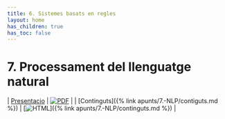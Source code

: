 ```yaml
---
title: 6. Sistemes basats en regles
layout: home
has_children: true
has_toc: false
---
```


# 7. Processament del llenguatge natural

| [Presentacio](7.-nlp.pdf) | [![PDF](https://img.shields.io/badge/PDF-7.--nlp.pdf-blue?logo=adobe-acrobat-reader&logoColor=white)](7.-nlp.pdf) |
| [Continguts]({% link apunts/7.-NLP/contiguts.md %}) | [![HTML](https://img.shields.io/badge/HTML-continguts-blue?logo=html5&logoColor=white)]({% link apunts/7.-NLP/continguts.md %}) |